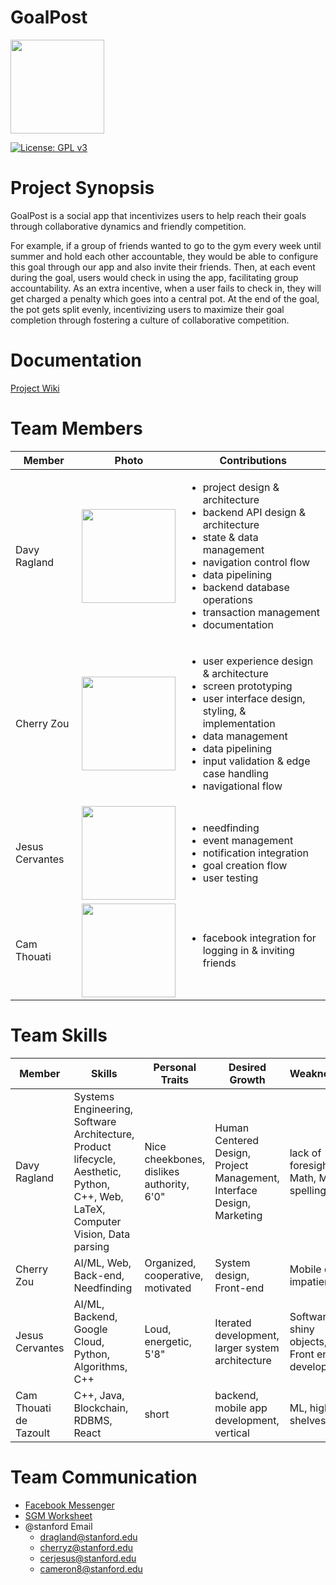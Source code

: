 # GoalPost

<img src="https://github.com/StanfordCS194/GoalPost/raw/master/wiki/logo.png" width="150">

[![License: GPL v3](https://img.shields.io/badge/License-GPLv3-blue.svg)](https://www.gnu.org/licenses/gpl-3.0)
 
 # Project Synopsis
GoalPost is a social app that incentivizes users to help reach their goals through collaborative dynamics and friendly competition. 

For example, if a group of friends wanted to go to the gym every week until summer and hold each other accountable, they would be able to configure this goal through our app and also invite their friends. Then, at each event during the goal, users would check in using the app, facilitating group accountability. As an extra incentive, when a user fails to check in, they will get charged a penalty which goes into a central pot. At the end of the goal, the pot gets split evenly, incentivizing users to maximize their goal completion through fostering a culture of collaborative competition.

# Documentation
[Project Wiki](https://github.com/StanfordCS194/GoalPost/wiki)
  
# Team Members
Member | Photo | Contributions
--- | --- | ---
Davy Ragland | <img src="https://web.stanford.edu/~dragland/davy_ragland.jpg" width="150"> | <ul><li>project design & architecture</li><li>backend API design & architecture</li><li>state & data management</li><li>navigation control flow </li><li>data pipelining</li><li>backend database operations</li><li>transaction management</li><li>documentation</li></ul>
Cherry Zou | <img src="https://i.ibb.co/wKbTpxK/IMG-2837.jpg" width="150"> | <ul><li>user experience design & architecture</li><li>screen prototyping</li><li>user interface design, styling, & implementation</li><li>data management</li><li>data pipelining</li><li>input validation & edge case handling<li>navigational flow</li></ul>
Jesus Cervantes | <img src = "https://pbs.twimg.com/profile_images/1065319003441098753/AbFHOZ-E_400x400.jpg" width="150"> | <ul><li>needfinding</li><li>event management</li><li>notification integration</li><li>goal creation flow</li><li>user testing</li></ul>
Cam Thouati | <img src="https://user-images.githubusercontent.com/38739818/55916294-d2bce300-5ba0-11e9-9a47-132b7748adcf.jpeg" width="150"> | <ul><li>facebook integration for logging in & inviting friends</li></ul>


# Team Skills
Member | Skills | Personal Traits | Desired Growth | Weaknesses
--- | --- | --- | --- | ---
Davy Ragland | Systems Engineering, Software Architecture, Product lifecycle, Aesthetic, Python, C++, Web, LaTeX, Computer Vision, Data parsing | Nice cheekbones, dislikes authority, 6'0" | Human Centered Design, Project Management, Interface Design, Marketing | lack of foresight, Math, ML, AI, spelling
Cherry Zou | AI/ML, Web, Back-end, Needfinding | Organized, cooperative, motivated | System design, Front-end | Mobile dev, impatient
Jesus Cervantes | AI/ML, Backend, Google Cloud, Python, Algorithms, C++ | Loud, energetic, 5'8" | Iterated development, larger system architecture | Software, shiny objects, Front end development 
Cam Thouati de Tazoult | C++, Java, Blockchain, RDBMS, React | short | backend, mobile app development, vertical | ML, high shelves 

# Team Communication
* [Facebook Messenger](https://messenger.com/)
* [SGM Worksheet](https://docs.google.com/forms/d/e/1FAIpQLSe49pDjWoUHOBvtWoyHSNWlqCWJRjpt51CC1fbS5Mw-2UFhNg/viewform?usp=sf_link)
* @stanford Email
    * <dragland@stanford.edu>
    * <cherryz@stanford.edu>
    * <cerjesus@stanford.edu>
    * <cameron8@stanford.edu>
